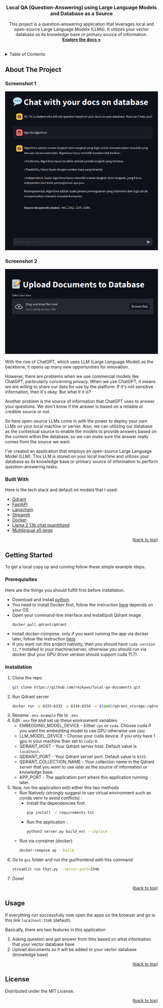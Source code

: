 <!-- Source template: See: https://github.com/othneildrew/Best-README-Template/ -->
<a name="readme-top"></a>

<br />
<div align="center">
  <h3 align="center">Local QA (Question-Answering) using Large Language Models and Database as a Source</h3>

  <p align="center">
    This project is a question-answering application that leverages local and open-source Large Language Models (LLMs). It utilizes your vector database as its knowledge base or primary source of information.
    <br />
    <a href="https://github.com/othneildrew/Best-README-Template"><strong>Explore the docs »</strong></a>
    <br />
    <br />
  </p>
</div>



<!-- TABLE OF CONTENTS -->
<details>
  <summary>Table of Contents</summary>
  <ol>
    <li>
      <a href="#about-the-project">About The Project</a>
      <ul>
        <li><a href="#built-with">Built With</a></li>
      </ul>
    </li>
    <li>
      <a href="#getting-started">Getting Started</a>
      <ul>
        <li><a href="#prerequisites">Prerequisites</a></li>
        <li><a href="#installation">Installation</a></li>
      </ul>
    </li>
    <li><a href="#usage">Usage</a></li>
    <li><a href="#roadmap">Roadmap</a></li>
    <li><a href="#contributing">Contributing</a></li>
    <li><a href="#license">License</a></li>
    <li><a href="#contact">Contact</a></li>
    <li><a href="#acknowledgments">Acknowledgments</a></li>
  </ol>
</details>



<!-- ABOUT THE PROJECT -->
## About The Project

### Screenshot 1
![Screenshot1](https://github.com/rezkyws/local-qa-documents/blob/master/assets/images/local_qa_1.png)
### Screenshot 2
![Screenshot2](https://github.com/rezkyws/local-qa-documents/blob/master/assets/images/local_qa_2.png)

With the rise of ChatGPT, which uses LLM (Large Language Model) as the backbone, it opens up many new opportunities for innovation. 

However, there are problems when we use commercial models like ChatGPT, particularly concerning privacy. When we use ChatGPT, it means we are willing to share our data for use by the platform. If it's not sensitive information, then it's okay. But what if it is?

Another problem is the source of information that ChatGPT uses to answer your questions. We don't know if the answer is based on a reliable or credible source or not.

So here open-source LLMs come in with the power to deploy your own LLMs on your local machine or server. Also, we can utilizing our database as the contextual source to enable the models to provide answers based on the content within the database, so we can make sure the answer really comes from the source we want.

I've created an application that employs an open-source Large Language Model (LLM). This LLM is stored on your local machine and utilizes your database as its knowledge base or primary source of information to perform question-answering tasks.


### Built With

Here is the tech stack and default ml models that I used:

* [Qdrant](https://github.com/qdrant/qdrant)
* [FastAPI](https://github.com/tiangolo/fastapi)
* [Langchain](https://github.com/langchain-ai/langchain)
* [Streamlit](https://github.com/streamlit/streamlit)
* [Docker](https://github.com/docker)
* [Llama 2 13b chat quantitized](https://huggingface.co/TheBloke/Llama-2-13B-chat-GPTQ)
* [Multilingual e5 large](https://huggingface.co/intfloat/multilingual-e5-large)

<p align="right">(<a href="#readme-top">back to top</a>)</p>


<!-- GETTING STARTED -->
## Getting Started

To get a local copy up and running follow these simple example steps.

### Prerequisites

Here are the things you should fulfill first before installation.
* Download and install [python](https://www.python.org/downloads/).
* You need to install Docker first, follow the instruction [here](https://docs.docker.com/get-docker/) depends on your OS.
* Open your command-line interface and install/pull Qdrant image
  ```sh
  docker pull qdrant/qdrant
* Install docker-compose, only if you want running the app via docker later, follow the instruction [here](https://docs.docker.com/compose/install/)
* If you want run this project natively, then you should have `cuda version 11.7` installed in your machine/server, otherwise you should run via docker (but your GPU driver version should support cuda 11.7).

### Installation

1. Clone the repo
   ```sh
   git clone https://github.com/rezkyws/local-qa-documents.git
   ```
2. Run Qdrant server
   ```sh
   docker run -p 6333:6333 -p 6334:6334 -v $(pwd)/qdrant_storage:/qdrant/storage qdrant/qdrant
   ```
3. Rename `.env.example` file to `.env`
4. Edit `.env` file and set up these environment variables
   * EMBEDDING_MODEL_DEVICE - Either `cpu` or `cuda`. Choose cuda if you want the embedding model to use GPU otherwise use cpu.
   * LLM_MODEL_DEVICE - Choose your cuda device. if you only have 1 gpu in your machine than set to `cuda:0`.
   * QDRANT_HOST - Your Qdrant server host. Default value is `localhost`.
   * QDRANT_PORT - Your Qdrant server port. Default value is `6333`.
   * QDRANT_COLLECTION_NAME - Your collection name in the Qdrant server that you want to use later as the source of information or knowledge base.
   * APP_PORT - The application port where this application running later.
5. Now, run the application with either this two methods
   * Run Natively (strongly suggest to use virtual environment such as conda venv to avoid conflicts) :
     * Install the dependencies first
       ```sh
       pip install -r requirements.txt
       ```
     * Run the application :
       ```sh
       python3 server.py build_ext --inplace
       ```
    * Run via container (docker)
      ```sh
      docker-compose up --build
      ```
6. Go to `gui` folder and run the gui/frontend with this command
   ```sh
   streamlit run Chat.py --server.port=3346
   ```
7. Done!

<p align="right">(<a href="#readme-top">back to top</a>)</p>


## Usage

If everything run successfully now open the apps on the browser and go to this link `localhost:3346` (default).

Basically, there are two features in this application
1. Asking question and get answer from llms based on what information that your vector database have
2. Upload documents so it will be added to your vector database (knowledge base)

<p align="right">(<a href="#readme-top">back to top</a>)</p>


<!-- LICENSE -->
## License

Distributed under the MIT License.

<p align="right">(<a href="#readme-top">back to top</a>)</p>
